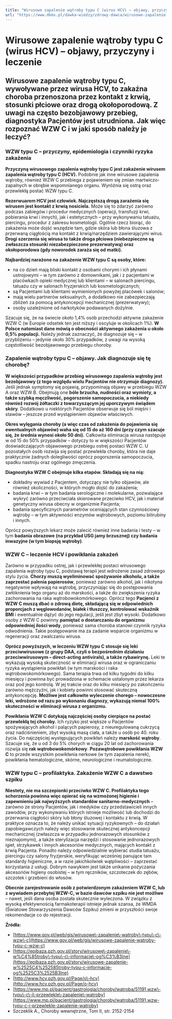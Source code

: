 ```yaml
---
title: "Wirusowe zapalenie wątroby typu C (wirus HCV) – objawy, przyczyny i leczenie"
url: "https://www.dkms.pl/dawka-wiedzy/zdrowy-dawca/wirusowe-zapalenie-watroby-typuc-wirus-hcv-objawy-przyczyny-leczenie"
---
```


# Wirusowe zapalenie wątroby typu C (wirus HCV) – objawy, przyczyny i leczenie

## Wirusowe zapalenie wątroby typu C, wywoływane przez wirusa HCV, to zakaźna choroba przenoszona przez kontakt z krwią, stosunki płciowe oraz drogą okołoporodową. Z uwagi na często bezobjawowy przebieg, diagnostyka Pacjentów jest utrudniona. Jak więc rozpoznać WZW C i w jaki sposób należy je leczyć?

### WZW typu C – przyczyny, epidemiologia i czynniki ryzyka zakażenia


**Przyczyną wirusowego zapalenia wątroby typu C jest zakażenie wirusem zapalenia wątroby typu C (HCV).** Podobnie jak inne wirusowe zapalenia wątroby, również WZW C przebiega z pojawieniem się zmian martwiczo\-zapalnych w obrębie wspomnianego organu. Wyróżnia się ostrą oraz przewlekłą postać WZW typu C.


**Rezerwuarem HCV jest człowiek. Najczęstszą drogą zarażenia się wirusem jest kontakt z krwią nosiciela.** Może się to zdarzyć zarówno podczas zabiegów i procedur medycznych (operacji, transfuzji krwi, pobierania krwi i innych), jak i estetycznych – przy wykonywaniu tatuażu, piercingu, procedur z zakresu kosmetologii. Ogólnie rzecz biorąc, do zakażenia może dojść wszędzie tam, gdzie skóra lub błona śluzowa z przerwaną ciągłością ma kontakt z krwią/narzędziem zawierającymi wirus. **Drogi szerzenia się wirusa to także droga płciowa (niebezpieczne są zwłaszcza stosunki niezabezpieczone prezerwatywą) oraz okołoporodowa (gdy noworodek zaraża się od matki).**


**Najbardziej narażone na zakażenie WZW typu C są osoby, które:**


* na co dzień mają bliski kontakt z osobami chorymi i ich płynami ustrojowymi – w tym zarówno z domownikami, jak i z pacjentami w placówkach opieki medycznej lub klientami – w salonach piercingu, tatuażu czy w salonach fryzjerskich lub kosmetologicznych;
* są Pacjentami lub klientami wymienionych powyżej placówek i salonów;
* mają wielu partnerów seksualnych, a dodatkowo nie zabezpieczają zbliżeń za pomocą antykoncepcji mechanicznej (prezerwatywy);
* osoby uzależnione od narkotyków podawanych dożylnie.


Szacuje się, że na świecie około 1,4% osób przechodzi aktywne zakażenie WZW C (w Europie odsetek ten jest niższy i oscyluje w okolicach 1%). **W Polsce natomiast dane mówią o obecności aktywnego zakażenia u około 0,5% populacji.** Należy jednak zaznaczyć, że diagnozuje się – w przybliżeniu – jedynie około 30% przypadków, z uwagi na wysoką częstotliwość bezobjawowego przebiegu choroby.


### Zapalenie wątroby typu C – objawy. Jak diagnozuje się tę chorobę?


**W większości przypadków przebieg wirusowego zapalenia wątroby jest bezobjawowy (z tego względu wielu Pacjentów nie otrzymuje diagnozy).** Jeśli jednak symptomy się pojawią, przypominają objawy w przebiegu WZW A oraz WZW B. Obejmują one **bóle brzucha, nudności oraz wymioty, a także szybką męczliwość, pogorszenie samopoczucia, a niekiedy również rozwój żółtaczki z towarzyszącym jej uporczywym świądem skóry**. Dodatkowo u niektórych Pacjentów obserwuje się ból mięśni i stawów – jeszcze przed wystąpieniem objawów właściwych.


**Okres wylęgania choroby (a więc czas od zakażenia do pojawienia się ewentualnych objawów) waha się od 15 do aż 160 dni (przy czym szacuje się, że średnia wynosi około 50 dni).** Całkowita eliminacja wirusa następuje w od 15 do 50% przypadków – dotyczy to w większości Pacjentów doświadczających objawowego przebiegu ostrej postaci WZW C. U pozostałych osób rozwija się postać przewlekła choroby, która nie daje praktycznie żadnych dolegliwości oprócz pogorszenia samopoczucia, spadku nastroju oraz ogólnego zmęczenia.


**Diagnostyka WZW C obejmuje kilka etapów. Składają się na nią:**


* dokładny wywiad z Pacjentem, dotyczący nie tylko objawów, ale również okoliczności, w których mogło dojść do zakażenia;
* badania krwi – w tym badania serologiczne i molekularne, pozwalające wykryć zarówno przeciwciała skierowane przeciwko HCV, jak i materiał genetyczny wirusa obecny w organizmie Pacjenta;
* badania specyficznych parametrów oceniających stan czynnościowy wątroby – w tym aktywności enzymów wątrobowych, poziomu bilirubiny i innych.


Oprócz powyższych lekarz może zalecić również inne badania i testy – w tym **badania obrazowe (na przykład USG jamy brzusznej) czy badania inwazyjne (w tym biopsję wątroby)**.


### WZW C – leczenie HCV i powikłania zakażeń


Zarówno w przypadku ostrej, jak i przewlekłej postaci wirusowego zapalenia wątroby typu C, podstawą terapii jest wdrożenie zasad zdrowego stylu życia. **Chorzy muszą wyeliminować spożywanie alkoholu, a także zaprzestać palenia papierosów**, ponieważ zarówno alkohol, jak i nikotyna negatywnie wpływają na wątrobę, przyczyniając się do postępowania zwłóknienia tego organu aż do marskości, a także do zwiększenia ryzyka zachorowania na raka wątrobowokomórkowego. Oprócz tego **Pacjenci z WZW C muszą dbać o zdrową dietę, składającą się w odpowiednich proporcjach z węglowodanów, białek i tłuszczy, kontrolować wskaźnik BMI** i ewentualnie dążyć do jego regulacji, jeśli jest zbyt wysoki. Dodatkowo osoby z WZW C powinny **pamiętać o dostarczaniu do organizmu odpowiedniej ilości wody**, ponieważ sama choroba stanowi czynnik ryzyka odwodnienia. Takie postępowanie ma za zadanie wsparcie organizmu w regeneracji oraz zwalczaniu wirusa.


**Oprócz powyższych, w leczeniu WZW typu C stosuje się leki przeciwwirusowe (z grupy DAA, czyli o bezpośrednim działaniu przeciwwirusowym – direct\-acting antivirals), a także rybawirynę.** Leki te wykazują wysoką skuteczność w eliminacji wirusa oraz w ograniczaniu ryzyka wystąpienia powikłań (w tym marskości i raka wątrobowokomórkowego). Sama terapia trwa od kilku tygodni do kilku miesięcy i powinna być prowadzona w schemacie ustalonym przez lekarza oraz pod jego kontrolą. W jej trakcie oraz do kilku miesięcy po zakończeniu zarówno mężczyźni, jak i kobiety powinni stosować skuteczną antykoncepcję. **Możliwe jest całkowite wyleczenie chorego – nowoczesne leki, wdrożone od razu po wykonaniu diagnozy, wykazują niemal 100% skuteczności w eliminacji wirusa z organizmu.**


**Powikłania WZW C dotykają najczęściej osoby cierpiące na postać przewlekłą tej choroby.** Ich ryzyko jest większe u Pacjentów spożywających alkohol i palących papierosy, z nieuregulowaną cukrzycą oraz nadciśnieniem, zbyt wysoką masą ciała, a także u osób po 40\. roku życia. Do najczęściej występujących powikłań należy **marskość wątroby**. Szacuje się, że u od 3 do 5% chorych w ciągu 20 lat od zachorowania rozwija się **rak wątrobowokomórkowy**. **Pozawątrobowe powikłania WZW C** to przede wszystkim powikłania nerkowe (w tym zapalenia nerek), powikłania hematologiczne, skórne, neurologiczne i reumatologiczne.


### WZW typu C – profilaktyka. Zakażenie WZW C a dawstwo szpiku


**Niestety, nie ma szczepionki przeciwko WZW C. Profilaktyka tego schorzenia powinna więc opierać się na wzmożonej higienie i zapewnieniu jak najwyższych standardów sanitarno\-medycznych** – zarówno ze strony Pacjentów, jak i medyków czy przedstawicieli innych zawodów, przy wykonywaniu których istnieje możliwość lub dochodzi do przerwania ciągłości skóry lub błony śluzowej i kontaktu z krwią. W praktyce oznacza to, że należy unikać sytuacji ryzykownych – do działań zapobiegawczych należy więc stosowanie skutecznej antykoncepcji mechanicznej (zwłaszcza w przypadku jednorazowych stosunków z nieznajomymi), a także sterylizacja narzędzi i stosowanie jednorazowych igieł, strzykawek i innych akcesoriów medycznych, mających kontakt z krwią Pacjenta. Ponadto należy odpowiedzialnie wybierać studia tatuażu, piercingu czy salony fryzjerskie, weryfikując wcześniej panujące tam standardy higieniczne, a w razie jakichkolwiek wątpliwości – zaprzestać korzystania z usługi. Dobrym nawykiem jest także unikanie pożyczania akcesoriów higieny osobistej – w tym ręczników, szczoteczek do zębów, szczotek i grzebieni do włosów.


**Obecnie zarejestrowanie osób z potwierdzonym zakażeniem WZW C, lub z wywiadem przebytej WZW\-C, w bazie dawców szpiku nie jest możliwe** – nawet, jeśli dana osoba została skutecznie wyleczona. W związku z wysoką efektywnością farmakoterapii istnieje jednak szansa, że WMDA (Światowe Stowarzyszenia Dawców Szpiku) zmieni w przyszłości swoje rekomendacje co do rejestracji.


**Źródła:**


* [https://www.gov.pl/web/gis/wirusowe\-zapalenie\-watroby\-typu\-c\-wzw\-c](https://www.gov.pl/web/gis/wirusowe-zapalenie-watroby-typu-c-wzw-c)
* [https://epibaza.pzh.gov.pl/story/wirusowe\-zapalenie\-w%C4%85troby\-typu\-c\-informacje\-og%C3%B3lne](https://epibaza.pzh.gov.pl/story/wirusowe-zapalenie-w%2525C4%252585troby-typu-c-informacje-og%2525C3%2525B3lne)
* [http://www.hcv.pzh.gov.pl/Page/o\-hcv](http://www.hcv.pzh.gov.pl/Page/o-hcv)
* [https://www.mp.pl/pacjent/gastrologia/choroby/watroba/51191,wzw\-typu\-c\-i\-przewlekle\-zapalenie\-watroby](https://www.mp.pl/pacjent/gastrologia/choroby/watroba/51191,wzw-typu-c-i-przewlekle-zapalenie-watroby)
* Szczeklik A., Choroby wewnętrzne, Tom II, str. 2152\-2154


